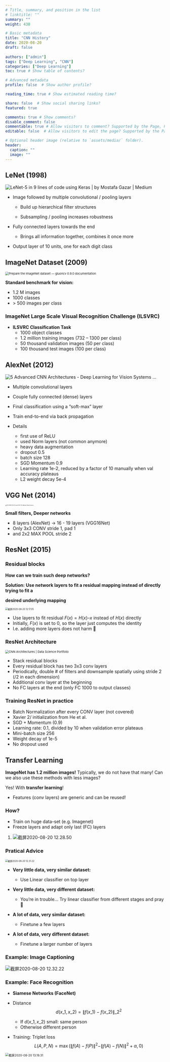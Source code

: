```yaml
---
# Title, summary, and position in the list
# linktitle: ""
summary: ""
weight: 430

# Basic metadata
title: "CNN History"
date: 2020-08-20
draft: false
 
authors: ["admin"]
tags: ["Deep Learning", "CNN"]
categories: ["Deep Learning"]
toc: true # Show table of contents?

# Advanced metadata
profile: false  # Show author profile?

reading_time: true # Show estimated reading time?

share: false  # Show social sharing links?
featured: true

comments: true # Show comments?
disable_comment: false
commentable: true # Allow visitors to comment? Supported by the Page, Post, and Docs content types.
editable: false  # Allow visitors to edit the page? Supported by the Page, Post, and Docs content types.

# Optional header image (relative to `assets/media/` folder).
header:
  caption: ""
  image: ""
---
```


## LeNet (1998)

![LeNet-5 in 9 lines of code using Keras | by Mostafa Gazar | Medium](https://raw.githubusercontent.com/EckoTan0804/upic-repo/master/uPic/0*H9_eGAtkQXJXtkoK.png)

- Image followed by multiple convolutional / pooling layers 

  - Build up hierarchical filter structures

  - Subsampling / pooling increases robustness

  

- Fully connected layers towards the end

  - Brings all information together, combines it once more

    

- Output layer of 10 units, one for each digit class



## ImageNet Dataset (2009)

<img src="https://raw.githubusercontent.com/EckoTan0804/upic-repo/master/uPic/imagenet_banner.jpeg" alt="Prepare the ImageNet dataset — gluoncv 0.9.0 documentation" style="zoom:67%;" />

**Standard benchmark for vision:**

- 1.2 M images
- 1000 classes
- \> 500 images per class

### ImageNet Large Scale Visual Recognition Challenge (ILSVRC)

- **ILSVRC Classification Task**
  - 1000 object classes
  - 1.2 million training images (732 – 1300 per class) 
  - 50 thousand validation images (50 per class) 
  - 100 thousand test images (100 per class)

## AlexNet (2012)

![5 Advanced CNN Architectures - Deep Learning for Vision Systems ...](https://raw.githubusercontent.com/EckoTan0804/upic-repo/master/uPic/05_04.png)

- Multiple convolutional layers

- Couple fully connected (dense) layers 
- Final classification using a “soft-max” layer 
- Train end-to-end via back propagation
- Details
  - first use of ReLU
  - used Norm layers (not common anymore)
  - heavy data augmentation
  - dropout 0.5
  - batch size 128
  - SGD Momentum 0.9
  - Learning rate 1e-2, reduced by a factor of 10 manually when val accuracy plateaus
  - L2 weight decay 5e-4



## VGG Net (2014)

<img src="https://raw.githubusercontent.com/EckoTan0804/upic-repo/master/uPic/vgg-ispravljeno-.png" alt="013 CNN VGG 16 and VGG 19 | Master Data Science" style="zoom: 25%;" />

**Small filters, Deeper networks**

- 8 layers (AlexNet) -> 16 - 19 layers (VGG16Net)
- Only 3x3 CONV stride 1, pad 1
- and 2x2 MAX POOL stride 2

## ResNet (2015)

### Residual blocks

**How can we train such deep networks?**

**Solution:** **Use network layers to fit a residual mapping instead of directly trying to fit a**

**desired underlying mapping**

<img src="https://raw.githubusercontent.com/EckoTan0804/upic-repo/master/uPic/截屏2020-08-20%2012.17.05.png" alt="截屏2020-08-20 12.17.05" style="zoom: 50%;" />

- Use layers to fit residual $F(x) = H(x) – x$ instead of $H(x)$ directly
- Initially, $F(x)$ is set to 0, so the layer just computes the identity
- I.e. adding more layers does not harm :clap:

### ResNet Architecture

<img src="https://raw.githubusercontent.com/EckoTan0804/upic-repo/master/uPic/resnet.png" alt="CNN Architectures | Data Science Portfolio" style="zoom: 67%;" />

- Stack residual blocks
- Every residual block has two 3x3 conv layers
- Periodically, double # of filters and downsample spatially using stride 2 (/2 in each dimension)
- Additional conv layer at the beginning
- No FC layers at the end (only FC 1000 to output classes)

### Training ResNet in practice

- Batch Normalization after every CONV layer (not covered)
- Xavier 2/ initialization from He et al.
- SGD + Momentum (0.9)
- Learning rate: 0.1, divided by 10 when validation error plateaus
- Mini-batch size 256
- Weight decay of 1e-5
- No dropout used



## Transfer Learning

**ImageNet has 1.2 million images!** Typically, we do not have that many! Can we also use these methods with less images?

Yes! With **transfer learning**!

- Features (conv layers) are generic and can be reused!

### How?

- Train on huge data-set (e.g. Imagenet)
- Freeze layers and adapt only last (FC) layers

1. ![截屏2020-08-20 12.28.50](https://raw.githubusercontent.com/EckoTan0804/upic-repo/master/uPic/截屏2020-08-20%2012.28.50.png)

### Pratical Advice

<img src="https://raw.githubusercontent.com/EckoTan0804/upic-repo/master/uPic/截屏2020-08-20 12.31.22.png" alt="截屏2020-08-20 12.31.22" style="zoom: 50%;" />

- **Very little data, very similar dataset:**
  - Use Linear classifier on top layer

- **Very little data, very different dataset:**
  - You’re in trouble... Try linear classifier from different stages and pray 🤪

- **A lot of data, very similar dataset:** 
  - Finetune a few layers

- **A lot of data, very different dataset:** 
  - Finetune a larger number of layers

### Example: Image Captioning

![截屏2020-08-20 12.32.22](https://raw.githubusercontent.com/EckoTan0804/upic-repo/master/uPic/截屏2020-08-20%2012.32.22.png)

### Example: Face Recognition

- **Siamese Networks (FaceNet)**

- Distance
  $$
  d\left(x\_{1}, x\_{2}\right)=\left\|f\left(x\_{1}\right)-f\left(x\_{2}\right)\right\|\_{2}^{2}
  $$

  - If $d(x\_1, x\_2)$ small: same person
  - Otherwise different person 

- Training: Triplet loss
  $$
  L(A, P, N)=\max \left(\|f(A)-f(P)\|^{2}-\|f(A)-f(N)\|^{2}+\alpha, 0\right)
  $$

<img src="https://raw.githubusercontent.com/EckoTan0804/upic-repo/master/uPic/截屏2020-08-20%2013.19.31.png" alt="截屏2020-08-20 13.19.31" style="zoom:67%;" />